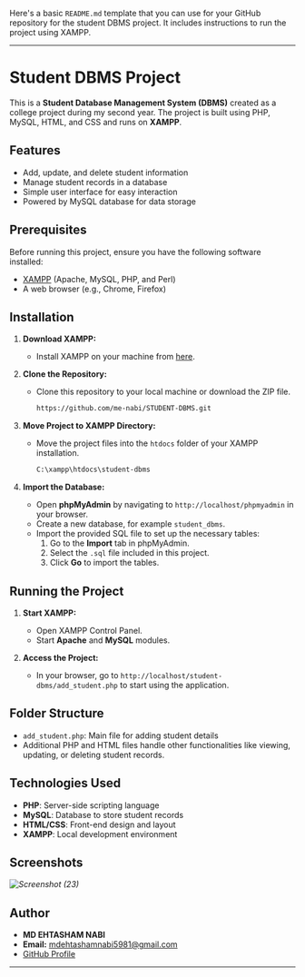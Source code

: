 Here's a basic `README.md` template that you can use for your GitHub repository for the student DBMS project. It includes instructions to run the project using XAMPP.

---

# Student DBMS Project

This is a **Student Database Management System (DBMS)** created as a college project during my second year. The project is built using PHP, MySQL, HTML, and CSS and runs on **XAMPP**.

## Features

- Add, update, and delete student information
- Manage student records in a database
- Simple user interface for easy interaction
- Powered by MySQL database for data storage

## Prerequisites

Before running this project, ensure you have the following software installed:

- [XAMPP](https://www.apachefriends.org/download.html) (Apache, MySQL, PHP, and Perl)
- A web browser (e.g., Chrome, Firefox)

## Installation

1. **Download XAMPP:**
   - Install XAMPP on your machine from [here](https://www.apachefriends.org/index.html).

2. **Clone the Repository:**
   - Clone this repository to your local machine or download the ZIP file.
     ```bash
     https://github.com/me-nabi/STUDENT-DBMS.git
     ```

3. **Move Project to XAMPP Directory:**
   - Move the project files into the `htdocs` folder of your XAMPP installation.
     ```bash
     C:\xampp\htdocs\student-dbms
     ```

4. **Import the Database:**
   - Open **phpMyAdmin** by navigating to `http://localhost/phpmyadmin` in your browser.
   - Create a new database, for example `student_dbms`.
   - Import the provided SQL file to set up the necessary tables:
     1. Go to the **Import** tab in phpMyAdmin.
     2. Select the `.sql` file included in this project.
     3. Click **Go** to import the tables.

## Running the Project

1. **Start XAMPP:**
   - Open XAMPP Control Panel.
   - Start **Apache** and **MySQL** modules.

2. **Access the Project:**
   - In your browser, go to `http://localhost/student-dbms/add_student.php` to start using the application.

## Folder Structure

- `add_student.php`: Main file for adding student details
- Additional PHP and HTML files handle other functionalities like viewing, updating, or deleting student records.

## Technologies Used

- **PHP**: Server-side scripting language
- **MySQL**: Database to store student records
- **HTML/CSS**: Front-end design and layout
- **XAMPP**: Local development environment

## Screenshots

*![Screenshot (23)](https://github.com/user-attachments/assets/4db70c56-6c9f-4eba-b292-08fc82986fcc)*


## Author

- **MD EHTASHAM NABI**
- **Email:** mdehtashamnabi5981@gmail.com
- [GitHub Profile](https://github.com/me-nabi)

---

